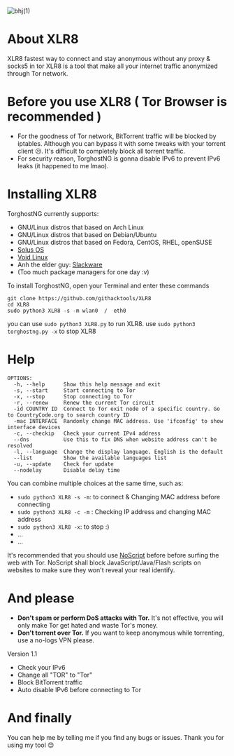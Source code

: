 ![bhj(1)](https://github.com/redroomie/TorghostNG/assets/142141092/642ecf46-08b1-4fbe-a583-4c167eb1f82b)




# About XLR8
XLR8 fastest way to connect and stay anonymous without any proxy & socks5 in tor 
XLR8 is a tool that make all your internet traffic anonymized through Tor network.

# Before you use XLR8 ( Tor Browser is recommended )
* For the goodness of Tor network, BitTorrent traffic will be blocked by iptables. Although you can bypass it with some tweaks with your torrent client 😥. It's difficult to completely block all torrent traffic.
* For security reason, TorghostNG is gonna disable IPv6 to prevent IPv6 leaks (it happened to me lmao).

# Installing XLR8
TorghostNG currently supports:
* GNU/Linux distros that based on Arch Linux
* GNU/Linux distros that based on Debian/Ubuntu
* GNU/Linux distros that based on Fedora, CentOS, RHEL, openSUSE
* [Solus OS](https://getsol.us)
* [Void Linux](https://voidlinux.org)
* Anh the elder guy: [Slackware](http://slackware.com)
* (Too much package managers for one day :v)

To install TorghostNG, open your Terminal and enter these commands    
    
    git clone https://github.com/githacktools/XLR8
    cd XLR8
    sudo python3 XLR8 -s -m wlan0  /  eth0 
    
you can use `sudo python3 XLR8.py` to run XLR8.
use `sudo python3 torghostng.py -x` to stop XLR8

# Help
    OPTIONS:
      -h, --help      Show this help message and exit
      -s, --start     Start connecting to Tor
      -x, --stop      Stop connecting to Tor
      -r, --renew     Renew the current Tor circuit
      -id COUNTRY ID  Connect to Tor exit node of a specific country. Go to CountryCode.org to search country ID
      -mac INTERFACE  Randomly change MAC address. Use 'ifconfig' to show interface devices
      -c, --checkip   Check your current IPv4 address
      --dns           Use this to fix DNS when website address can't be resolved
      -l, --language  Change the display language. English is the default
      --list          Show the available languages list
      -u, --update    Check for update
      --nodelay       Disable delay time

You can combine multiple choices at the same time, such as:
* `sudo python3 XLR8 -s -m`: to connect & Changing MAC address before connecting
* `sudo python3 XLR8 -c -m` : Checking IP address and changing MAC address
* `sudo python3 XLR8 -x`: to stop :)
* ...
* ...

It's recommended that you should use [NoScript](https://noscript.net) before before surfing the web with Tor. NoScript shall block JavaScript/Java/Flash scripts on websites to make sure they won't reveal your real identify.

# And please
* **Don't spam or perform DoS attacks with Tor.** It's not effective, you will only make Tor get hated and waste Tor's money.
* **Don't torrent over Tor.** If you want to keep anonymous while torrenting, use a no-logs VPN please.


Version 1.1
* Check your IPv6
* Change all "TOR" to "Tor"
* Block BitTorrent traffic
* Auto disable IPv6 before connecting to Tor



# And finally
You can help me by telling me if you find any bugs or issues. Thank you for using my tool 😊
